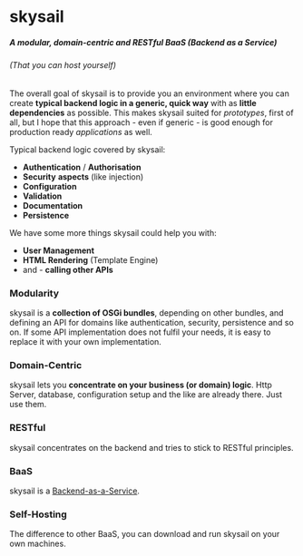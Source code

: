 # skysail

##### A modular, domain-centric and RESTful BaaS \(Backend as a Service\)

###### \(That you can host yourself\)

The overall goal of skysail is to provide you an environment where you can create **typical backend logic in a generic, quick way** with as **little dependencies** as possible. This makes skysail suited for _prototypes_, first of all, but I hope that this approach - even if generic - is good enough for production ready _applications_ as well.

Typical backend logic covered by skysail:

* **Authentication** / **Authorisation**
* **Security** **aspects** \(like injection\)
* **Configuration**
* **Validation**
* **Documentation**
* **Persistence**

We have some more things skysail could help you with:

* **User Management**
* **HTML Rendering** \(Template Engine\)
* and - **calling other APIs**

### Modularity

skysail is a **collection of OSGi bundles**, depending on other bundles, and defining an API for domains like authentication, security, persistence and so on. If some API implementation does not fulfil your needs, it is easy to replace it with your own implementation.

### Domain-Centric

skysail lets you **concentrate on your business \(or domain\) logic**. Http Server, database, configuration setup and the like are already there. Just use them.

### RESTful

skysail concentrates on the backend and tries to stick to RESTful principles.

### BaaS

skysail is a [Backend-as-a-Service](https://en.wikipedia.org/wiki/Mobile_backend_as_a_service).

### Self-Hosting

The difference to other BaaS, you can download and run skysail on your own machines.

